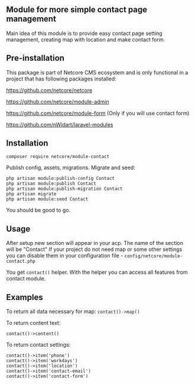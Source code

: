 ## Module for more simple contact page management
Main idea of this module is to provide easy contact page setting management, creating map with location and make contact form.

## Pre-installation

This package is part of Netcore CMS ecosystem and is only functional in a project that has following packages installed:

https://github.com/netcore/netcore

https://github.com/netcore/module-admin

https://github.com/netcore/module-form (Only if you will use contact form)

https://github.com/nWidart/laravel-modules

## Installation

```composer require netcore/module-contact```

Publish config, assets, migrations. Migrate and seed:

```
php artisan module:publish-config Contact
php artisan module:publish Contact
php artisan module:publish-migration Contact
php artisan migrate
php artisan module:seed Contact
```
You should be good to go.

## Usage

After setup new section will appear in your acp. The name of the section will be "Contact"
If your project do not need map or some other settings you can disable them in your configuration file - `config/netcore/module-contact.php`

You get `contact()` helper. With the helper you can access all features from contact module.

## Examples
To return all data necessary for map:
```contact()->map()```

To return content text:

```contact()->content()```

To return contact settings:

```
contact()->item('phone')
contact()->item('workdays')
contact()->item('location')
contact()->item('contact-email')
contact()->item('contact-form')
```

